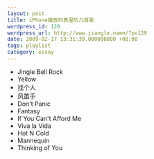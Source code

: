 ```yaml
---
layout: post
title: iPhone播放列表里的几首歌
wordpress_id: 129
wordpress_url: http://www.jiangle.name/?p=129
date: 2009-02-17 13:31:39.000000000 +08:00
tags: playlist
category: essay
---
```

* Jingle Bell Rock
* Yellow
* 找个人
* 风笛手
* Don't Panic
* Fantasy
* If You Can't Afford Me
* Viva la Vida
* Hot N Cold
* Mannequin
* Thinking of You
